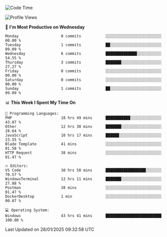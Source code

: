 <!--START_SECTION:waka-->
![Code Time](http://img.shields.io/badge/Code%20Time-3%2C962%20hrs%2051%20mins-blue)

![Profile Views](http://img.shields.io/badge/Profile%20Views-0-blue)

📅 **I'm Most Productive on Wednesday** 

```text
Monday                   0 commits           ░░░░░░░░░░░░░░░░░░░░░░░░░   00.00 % 
Tuesday                  1 commits           ██░░░░░░░░░░░░░░░░░░░░░░░   09.09 % 
Wednesday                6 commits           ██████████████░░░░░░░░░░░   54.55 % 
Thursday                 3 commits           ███████░░░░░░░░░░░░░░░░░░   27.27 % 
Friday                   0 commits           ░░░░░░░░░░░░░░░░░░░░░░░░░   00.00 % 
Saturday                 0 commits           ░░░░░░░░░░░░░░░░░░░░░░░░░   00.00 % 
Sunday                   1 commits           ██░░░░░░░░░░░░░░░░░░░░░░░   09.09 % 
```


📊 **This Week I Spent My Time On** 

```text
💬 Programming Languages: 
PHP                      18 hrs 49 mins      ███████████░░░░░░░░░░░░░░   43.07 % 
Other                    12 hrs 30 mins      ███████░░░░░░░░░░░░░░░░░░   28.64 % 
JavaScript               10 hrs 17 mins      ██████░░░░░░░░░░░░░░░░░░░   23.55 % 
Blade Template           41 mins             ░░░░░░░░░░░░░░░░░░░░░░░░░   01.58 % 
HTTP Request             38 mins             ░░░░░░░░░░░░░░░░░░░░░░░░░   01.47 % 

🔥 Editors: 
VS Code                  30 hrs 50 mins      ██████████████████░░░░░░░   70.57 % 
WindowsTerminal          12 hrs 11 mins      ███████░░░░░░░░░░░░░░░░░░   27.88 % 
Postman                  38 mins             ░░░░░░░░░░░░░░░░░░░░░░░░░   01.47 % 
DockerDesktop            1 min               ░░░░░░░░░░░░░░░░░░░░░░░░░   00.07 % 

💻 Operating System: 
Windows                  43 hrs 41 mins      █████████████████████████   100.00 % 
```


 Last Updated on 28/01/2025 09:32:58 UTC
<!--END_SECTION:waka-->
